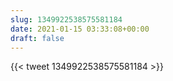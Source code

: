 ```yaml
---
slug: 1349922538575581184
date: 2021-01-15 03:33:08+00:00
draft: false
---
```


{{< tweet 1349922538575581184 >}}
